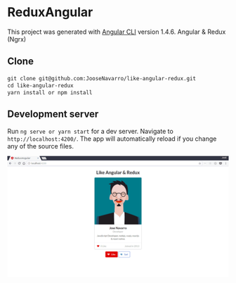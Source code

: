 # ReduxAngular

This project was generated with [Angular CLI](https://github.com/angular/angular-cli) version 1.4.6. Angular & Redux (Ngrx)

## Clone
```
git clone git@github.com:JooseNavarro/like-angular-redux.git
cd like-angular-redux
yarn install or npm install

```

## Development server

Run `ng serve or yarn start` for a dev server. Navigate to `http://localhost:4200/`. The app will automatically reload if you change any of the source files.

![Angular](https://raw.githubusercontent.com/JooseNavarro/like-angular-redux/master/like.gif)
